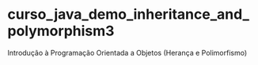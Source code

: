 # curso_java_demo_inheritance_and_polymorphism3
Introdução à Programação Orientada a Objetos (Herança e Polimorfismo)
